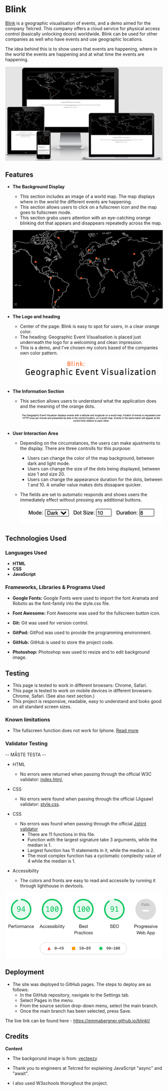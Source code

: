 

# Blink

 [Blink](https://emmabergner.github.io/blink/) is a geographic visualisation of events, and a demo aimed for the company Telcred. This company offers a cloud service for physical access control (basically unlocking doors) worldwide. Blink can be used for other companies as well who have events and use geographic locations. 

The idea behind this is to show users that events are happening, where in the world the events are happening and at what time the events are happening. 



![Displays](assets/readme/ami.png)

## Features

- __The Background Display__

    - This section includes an image of a world map. The map displays where in the world the different events are happening.
    - This section allows users to click on a fullscreen icon and the map goes to fullscreen mode. 
    - This section grabs users attention with an eye-catching orange blinking dot that appears and disappears repeatedly across the map.  

    ![Background](assets/readme/background.png)

- __The Logo and heading__

    - Center of the page: Blink is easy to spot for users, in a clear orange color. 
    - The heading: Geographic Event Visualisation is placed  just underneath the logo for a welcoming and clean impression. 
    -  This is a demo, and I've chosen my colors based of the companies own color pattern.
     ![Logo and Heading](assets/readme/logo.png)

- __The Information Section__
   - This section allows users to understand what the application does and the meaning of the orange dots. 
 ![Information ](assets/readme/info.png)

- __User Interaction Area__

  - Depending on the circumstances, the users can make ajustments to the display. There are three controlls for this purpose:

    - Users can change the color of the map background, between dark and light mode.
    - Users can change the size of the dots being displayed, between size 1 and size 20. 
    - Users can change the appearance duration for the dots, between 1 and 10. A smaller value makes dots dissapare quicker. 
  - The fields are set to automatic responds and shows users the immediately effect without pressing any additional buttons. 
 ![User Interaction](assets/readme/userinteraction.png)

## Technologies Used 

### Languages Used

- __HTML__
- __CSS__
- __JavaScript__

### Frameworks, Libraries & Programs Used
- __Google Fonts:__
    Google Fonts were used to import the font Aramata and Roboto as the font-family into the style.css file.

- __Font Awesome:__
     Font Awesome was used for the fullscreen button icon.

- __Git:__
     Git was used for version control.

- __GitPod:__
     GitPod was used to provide the programming environment. 

- __GitHub:__
    GitHub is used to store the project code.

- __Photoshop:__
 Photoshop was used to resize and to edit background image.

## Testing 

- This page is tested to work in different browsers: Chrome, Safari.
- This page is tested to work on mobile devices in different browsers: Chrome, Safari. (See also next section.)
- This project is responsive, readable, easy to understand and looks good on all standard screen sizes.

### Known limitations
- The fullscreen function does not work for Iphone. [Read more](https://developer.apple.com/documentation/webkitjs/htmlvideoelement/1630649-webkitenterfullscreen)


### Validator Testing 

 -- MÅSTE TESTA -- 

- HTML
  - No errors were returned when passing through the official W3C validator: 
  [index.html](https://validator.w3.org/nu/?doc=https%3A%2F%2Femmabergner.github.io%2Fblink%2F),

- CSS
  - No errors were found when passing through the official (Jigsaw) validator: [style.css](https://jigsaw.w3.org/css-validator/validator?uri=https%3A%2F%2Femmabergner.github.io%2Fblink%2F&profile=css3svg&usermedium=all&warning=1&vextwarning=&lang=en).

- CSS
  - No errors was found when passing through the official [Jshint validator](https://jshint.com/)
    - There are 11 functions in this file.
    - Function with the largest signature take 3 arguments, while the median is 1.
    - Largest function has 11 statements in it, while the median is 2.
    - The most complex function has a cyclomatic complexity value of 4 while the median is 1.

- Accessibility 
  - The colors and fronts are easy to read and accessile by running it through lighthouse in devtools. 

![Validator Testing](assets/readme/lighthouse.png)

## Deployment 

- The site was deployed to GitHub pages. The steps to deploy are as follows: 
  - In the GitHub repository, navigate to the Settings tab. 
  - Select Pages in the menu.
  - From the source section drop-down menu, select the main branch.
  - Once the main branch has been selected, press Save. 


The live link can be found here -  https://emmabergner.github.io/blinkl/
  
## Credits
__Content__

- The backgorund image is from: [vecteezy](https://static.vecteezy.com/ti/gratis-vektor/p1/3013055-frihand-varldskarta-skiss-pa-vit-bakgrund-vector.jpg)

- Thank you to engineers at Telcred for explaining JavaScript "async" and "await". 

- I also used W3schools thorughout the project. 



